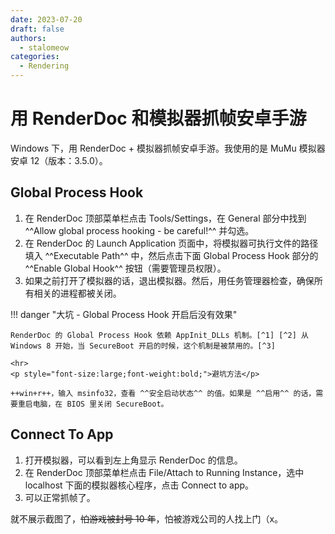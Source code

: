 ```yaml
---
date: 2023-07-20
draft: false
authors:
  - stalomeow
categories:
  - Rendering
---
```


# 用 RenderDoc 和模拟器抓帧安卓手游

Windows 下，用 RenderDoc + 模拟器抓帧安卓手游。我使用的是 MuMu 模拟器安卓 12（版本：3.5.0）。

<!-- more -->

## Global Process Hook

1. 在 RenderDoc 顶部菜单栏点击 Tools/Settings，在 General 部分中找到 ^^Allow global process hooking - be careful!^^ 并勾选。
2. 在 RenderDoc 的 Launch Application 页面中，将模拟器可执行文件的路径填入 ^^Executable Path^^ 中，然后点击下面 Global Process Hook 部分的 ^^Enable Global Hook^^ 按钮（需要管理员权限）。
3. 如果之前打开了模拟器的话，退出模拟器。然后，用任务管理器检查，确保所有相关的进程都被关闭。

!!! danger "大坑 - Global Process Hook 开启后没有效果"

    RenderDoc 的 Global Process Hook 依赖 AppInit_DLLs 机制。[^1] [^2] 从 Windows 8 开始，当 SecureBoot 开启的时候，这个机制是被禁用的。[^3]

    <hr>
    <p style="font-size:large;font-weight:bold;">避坑方法</p>

    ++win+r++，输入 msinfo32，查看 ^^安全启动状态^^ 的值。如果是 ^^启用^^ 的话，需要重启电脑，在 BIOS 里关闭 SecureBoot。

## Connect To App

1. 打开模拟器，可以看到左上角显示 RenderDoc 的信息。
2. 在 RenderDoc 顶部菜单栏点击 File/Attach to Running Instance，选中 localhost 下面的模拟器核心程序，点击 Connect to app。
3. 可以正常抓帧了。

就不展示截图了，<del>怕游戏被封号 10 年</del>，怕被游戏公司的人找上门（x。

[^1]: [使用RenderDoc配合安卓模拟器抓帧手游 - 知乎](https://zhuanlan.zhihu.com/p/403453085)
[^2]: [用RenderDoc和安卓模拟器抓帧手游 | Kxn's eXercise Notes](https://blog.kangkang.org/post/504.html)
[^3]: [AppInit DLLs and Secure Boot - Win32 apps | Microsoft Learn](https://docs.microsoft.com/en-us/windows/win32/dlls/secure-boot-and-appinit-dlls)
